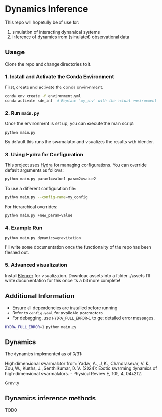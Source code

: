 # Dynamics Inference

This repo will hopefully be of use for:

1. simulation of interacting dynamical systems
2. inference of dynamics from (simulated) observational data

## Usage

Clone the repo and change directories to it.

### 1. Install and Activate the Conda Environment

First, create and activate the conda environment:

```bash
conda env create -f environment.yml
conda activate sde_inf  # Replace 'my_env' with the actual environment name from environment.yml
```

### 2. Run `main.py`

Once the environment is set up, you can execute the main script:

```bash
python main.py
```

By default this runs the swamalator and visualizes the results with blender.

### 3. Using Hydra for Configuration

This project uses [Hydra](https://hydra.cc/) for managing configurations. You can override default arguments as follows:

```bash
python main.py param1=value1 param2=value2
```

To use a different configuration file:

```bash
python main.py --config-name=my_config
```

For hierarchical overrides:

```bash
python main.py +new_param=value
```

### 4. Example Run

```bash
python main.py dynamics=gravitation
```

I'll write some documentation once the functionality of the repo has been fleshed out. 

### 5. Advanced visualization

Install [Blender](https://www.blender.org) for visualization.
Download assets into a folder ./assets
I'll write documentation for this once its a bit more complete!

## Additional Information

- Ensure all dependencies are installed before running.
- Refer to `config.yaml` for available parameters.
- For debugging, use `HYDRA_FULL_ERROR=1` to get detailed error messages.

```bash
HYDRA_FULL_ERROR=1 python main.py
```

## Dynamics

The dynamics implemented as of 3/31: 

High dimensional swarmalator from:
Yadav, A., J, K., Chandrasekar, V. K., Zou, W., Kurths, J., Senthilkumar, D. V. (2024): Exotic swarming dynamics of high-dimensional swarmalators. - Physical Review E, 109, 4, 044212.

Gravity 

## Dynamics inference methods

TODO



